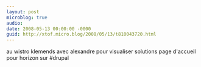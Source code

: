 ```yaml
---
layout: post
microblog: true
audio: 
date: 2008-05-13 00:00:00 -0000
guid: http://xtof.micro.blog/2008/05/13/t810043720.html
---
```

au wistro klemends avec alexandre pour visualiser solutions page d'accueil pour horizon sur #drupal
